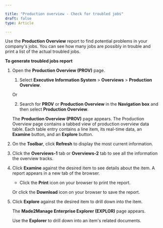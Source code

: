 ```yaml
---

title: "Production overview - Check for troubled jobs"
draft: false
type: Article 

---
```


Use the **Production Overview** report to find potential problems in your company's jobs. You can see how many jobs are possibly in trouble and print a list of the actual troubled jobs.


**To generate troubled jobs report**

1.  Open the **Production Overview (PROV)** page.

    1. Select **Executive Information System** > **Overviews** > **Production Overview**.

    Or

    2.  Search for **PROV** or **Production Overview** in the **Navigation box** and then select **Production Overview**.

    The **Production Overview (PROV)** page appears. The Production Overview page contains a tabbed view of production overview data table. Each table entry contains a line item, its real-time data, an **Examine** button, and an **Explore** button.

2.  On the **Toolbar**, click **Refresh** to display the most current information.

3.  Click the **Overviews-1** tab or **Overviews-2** tab to see all the information the overview tracks.

4.  Click **Examine** against the desired item to see details about the item. A report appears in a new tab of the browser.

    - Click the **Print** icon on your browser to print the report.

    Or click the **Download** icon on your browser to save the report.

5.  Click **Explore** against the desired item to drill down into the item.

    The **Made2Manage Enterprise Explorer (EXPLOR)** page appears.

    Use the **Explorer** to drill down into an item's related documents. 